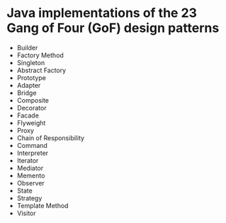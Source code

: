 # Java implementations of the 23 Gang of Four (GoF) design patterns

- Builder
- Factory Method
- Singleton
- Abstract Factory
- Prototype
- Adapter
- Bridge
- Composite
- Decorator
- Facade
- Flyweight
- Proxy
- Chain of Responsibility
- Command
- Interpreter
- Iterator
- Mediator
- Memento
- Observer
- State
- Strategy
- Template Method
- Visitor